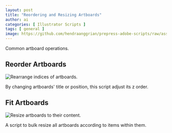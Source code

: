 ```yaml
---
layout: post
title: "Reordering and Resizing Artboards"
author: ai
categories: [ Illustrator Scripts ]
tags: [ general ]
image: https://github.com/hendraanggrian/prepress-adobe-scripts/raw/assets/screens/ai_artboards_reorder.png
---
```


Common artboard operations.

## Reorder Artboards

![Rearrange indices of artboards.](https://github.com/hendraanggrian/prepress-adobe-scripts/raw/assets/screens/ai_artboards_reorder.png)

By changing artboards' title or position, this script adjust its z order.

## Fit Artboards

![Resize artboards to their content.](https://github.com/hendraanggrian/prepress-adobe-scripts/raw/assets/screens/ai_artboards_fittoarts.png)

A script to bulk resize all artboards according to items within them.
